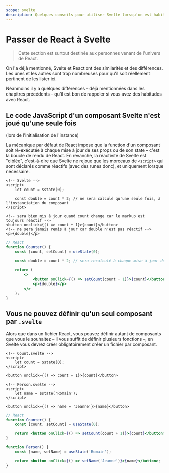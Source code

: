 ```yaml
---
scope: svelte
description: Quelques conseils pour utiliser Svelte lorsqu'on est habitué à React
---
```


# Passer de React à Svelte

> Cette section est surtout destinée aux personnes venant de l'univers de React.

On l'a déjà mentionné, Svelte et React ont des similarités et des différences. Les unes et les
autres sont trop nombreuses pour qu'il soit réellement pertinent de les lister ici.

Néanmoins il y a quelques différences – déjà mentionnées dans les chapitres précédents – qu'il est
bon de rappeler si vous avez des habitudes avec React.

## Le code JavaScript d'un composant Svelte n'est joué qu'une seule fois

(lors de l'initialisation de l'instance)

La mécanique par défaut de React impose que la function d'un composant soit ré-exécutée à chaque
mise à jour de ses props ou de son state – c'est la boucle de rendu de React. En revanche, la
réactivité de Svelte est "ciblée", c'est-à-dire que Svelte ne rejoue que les morceaux de `<script>`
qui sont déclarés comme réactifs (avec des runes donc), et uniquement lorsque nécessaire.

```svelte
<!-- Svelte -->
<script>
	let count = $state(0);

	const double = count * 2; // ne sera calculé qu'une seule fois, à l'instanciation du composant
</script>

<!-- sera bien mis à jour quand count change car le markup est toujours réactif -->
<button onclick={() => count + 1}>{count}</button>
<!-- ne sera jamais remis à jour car double n'est pas réactif -->
<p>{double}</p>
```

```jsx
// React
function Counter() {
	const [count, setCount] = useState(0);

	const double = count * 2; // sera recalculé à chaque mise à jour du composant

	return (
		<>
			<button onClick={() => setCount(count + 1)}>{count}</button>
			<p>{double}</p>
		</>
	);
}
```

## Vous ne pouvez définir qu'un seul composant par `.svelte`

Alors que dans un fichier React, vous pouvez définir autant de composants que vous le souhaitez – il
vous suffit de définir plusieurs fonctions –, en Svelte vous devrez créer obligatoirement créer un
fichier par composant.

```svelte
<!-- Count.svelte -->
<script>
	let count = $state(0);
</script>

<button onclick={() => count + 1}>{count}</button>

<!-- Person.svelte -->
<script>
	let name = $state('Romain');
</script>

<button onclick={() => name = 'Jeanne'}>{name}</button>
```

```jsx
// React
function Counter() {
	const [count, setCount] = useState(0);

	return <button onClick={() => setCount(count + 1)}>{count}</button>;
}

function Person() {
	const [name, setName] = useState('Romain');

	return <button onClick={() => setName('Jeanne')}>{name}</button>;
}
```
